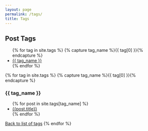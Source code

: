 ```yaml
---
layout: page
permalink: /tags/
title: Tags
---
```


<a name="tagslist"></a>
## Post Tags

<ul>
{% for tag in site.tags %}
  {% capture tag_name %}{{ tag[0] }}{% endcapture %}
  <li><a href="#{{ tag_name }}">{{ tag_name }}</a></li>
{% endfor %}
</ul>

{% for tag in site.tags %}
  {% capture tag_name %}{{ tag[0] }}{% endcapture %}
  <a name="{{ tag_name }}"></a>
  <h3>{{ tag_name }}</h3>
  <ul>
    {% for post in site.tags[tag_name] %}
      <li><a href="{{ post.url }}">{{post.title}}</a></li>
    {% endfor %}
  </ul>
  <a href="#tagslist">Back to list of tags</a>
{% endfor %}
